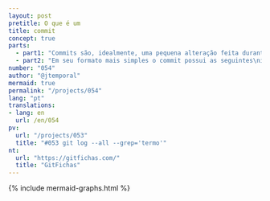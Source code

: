```yaml
---
layout: post
pretitle: O que é um
title: commit
concept: true
parts:
  - part1: "Commits são, idealmente, uma pequena alteração feita durante\no desenvolvimento. Pense que criar um commit é como apertar\no botão de salvar em algum arquivo"
  - part2: "Em seu formato mais simples o commit possui as seguintes\ninformações: uma mensagem, autoria, data, e\num identificador em formato hash"
number: "054"
author: "@jtemporal"
mermaid: true
permalink: "/projects/054"
lang: "pt"
translations:
- lang: en
  url: /en/054
pv:
  url: "/projects/053"
  title: "#053 git log --all --grep='termo'"
nt:
  url: "https://gitfichas.com/"
  title: "GitFichas"
---
```


{% include mermaid-graphs.html %}
